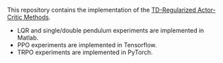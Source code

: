 This repository contains the implementation of the [TD-Regularized Actor-Critic Methods](https://arxiv.org/abs/1812.08288).  
* LQR and single/double pendulum experiments are implemented in Matlab.
* PPO experiments are implemented in Tensorflow.
* TRPO experiments are implemented in PyTorch.
